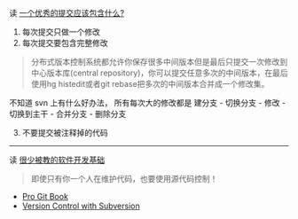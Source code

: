 [category]: 版本控制
[keywords]: svn,git
[source]: -
[date]: 2014-11-15

读 [一个优秀的提交应该包含什么?][一个优秀的提交应该包含什么?]

1. 每次提交只做一个修改
2. 每次提交要包含完整修改
> 分布式版本控制系统都允许你保存很多中间版本但是最后只提交一次修改到中心版本库(central repository)，你可以提交任意多次的中间版本，在最后使用hg histedit或者git rebase把多次的中间版本合并成一个修改集。

不知道 svn 上有什么好办法， 所有每次大的修改都是 建分支 - 切换分支 - 修改 - 切换到主干 - 合并分支 - 删除分支

3. 不要提交被注释掉的代码 

---
读 [很少被教的软件开发基础][很少被教的软件开发基础]

> 即使只有你一个人在维护代码，也要使用源代码控制！

+ [Pro Git Book](http://www.git-scm.com/book)
+ [Version Control with Subversion](http://svnbook.red-bean.com/)

[一个优秀的提交应该包含什么?]: http://blog.jobbole.com/42515/
[很少被教的软件开发基础]: http://blog.jobbole.com/79659/
